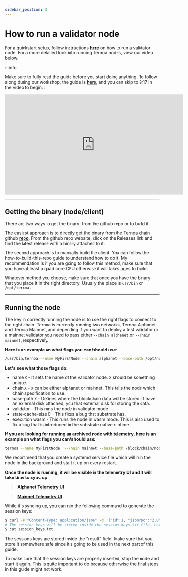 ```yaml
---
sidebar_position: 3
---
```


# How to run a validator node

For a quickstart setup, follow instructions **[here](https://docs.ternoa.network/for-node-operators/how-to-setup-validator-node)** on how to run a validator node. For a more detailed look into running Ternoa nodes, view our video below.

:::info

Make sure to fully read the guide before you start doing anything. To follow along during our workshop, the guide is **[here](https://docs.google.com/presentation/d/1rjMtUB-foRfSkruRWzVbFqKS1VRVvqmk4ohxJ_lNYrk/edit#slide=id.p)**, and you can skip to 9:17 in the video to begin.
:::

<iframe width="581" height="327" src="https://www.youtube.com/embed/RhYCDSq0Pv0" title="Ternoa Coffee Break #1 - How to Become a Ternoa Node Operator" frameborder="0" allow="accelerometer; autoplay; clipboard-write; encrypted-media; gyroscope; picture-in-picture" allowfullscreen></iframe>

---

## Getting the binary (node/client)

There are two ways to get the binary: from the github repo or to build it.

The easiest approach is to directly get the binary from the Ternoa chain github **[repo](https://github.com/capsule-corp-ternoa/ternoa-node)**. From the github repo website, click on the Releases link and find the latest release with a binary attached to it.

The second approach is to manually build the client. You can follow the how-to-build-this-repo guide to understand how to do it. My recommendation is if you are going to follow this method, make sure that you have at least a quad core CPU otherwise it will takes ages to build.

Whatever method you choose, make sure that once you have the binary that you place it in the right directory. Usually the place is `usr/bin` or `/opt/ternoa.`

---

## Running the node

The key in correctly running the node is to use the right flags to connect to the right chain. Ternoa is currently running two networks, Ternoa Alphanet and Ternoa Mainnet, and depending if you want to deploy a test validator or a mainnet validator you need to pass either `--chain alphanet` or `--chain mainnet`, respectively.

**Here is an example on what flags you can/should use:**

```bash
/usr/bin/ternoa --name MyFirstNode --chain alphanet --base-path /opt/node-data --validator --state-cache-size 0 --execution wasm
```

**Let's see what those flags do:**

- name `X` - It sets the name of the validator node. `X` should be something unique.
- chain `X` - `X` can be either alphanet or mainnet. This tells the node which chain specification to use.
- base-path `X` - Defines where the blockchain data will be stored. If have an external disk attached, you that external disk for storing the data.
- validator - This runs the node in validator mode
- state-cache-size 0 - This fixes a bug that substrate has.
- execution wasm - This runs the node in wasm mode. This is also used to fix a bug that is introduced in the substrate native runtime.

**If you are looking for running an archived node with telemetry, here is an example on what flags you can/should use:**

```bash
ternoa --name MyFirstNode  --chain mainnet --base-path /block/chain/node-data --ws-max-connections 1000 --prometheus-port 9615 --validator --telemetry-url "wss://telemetry.polkadot.io/submit/ 0" --state-pruning archive
```

We recommend that you create a systemd service file which will run the node in the background and start it up on every restart.

<!-- Instructions for that you can find in the linked workshop presentation **[here](https://docs.google.com/presentation/d/1rjMtUB-foRfSkruRWzVbFqKS1VRVvqmk4ohxJ_lNYrk/edit#slide=id.p)**. -->

**Once the node is running, it will be visible in the telemetry UI and it will take time to sync up**

> **[Alphanet Telemetry UI](https://telemetry.polkadot.io/#list/0x18bcdb75a0bba577b084878db2dc2546eb21504eaad4b564bb7d47f9d02b6ace)**

> **[Mainnet Telemetry UI](https://telemetry.polkadot.io/#list/0x6859c81ca95ef624c9dfe4dc6e3381c33e5d6509e35e147092bfbc780f777c4e)**

While it's syncing up, you can run the following command to generate the session keys:

```bash
$ curl -H "Content-Type: application/json" -d '{"id":1, "jsonrpc":"2.0", "method": "author_rotateKeys", "params":[]}' http://localhost:9933 &> session_keys.txt
# The session keys will be stored inside the session_keys.txt file. Let’s printout that file.
$ cat session_keys.txt
```

The sessions keys are stored inside the "result" field. Make sure that you store it somewhere safe since it's going to be used in the next part of this guide.

To make sure that the session keys are properly inserted, stop the node and start it again. This is quite important to do because otherwise the final steps in this guide might not work.

